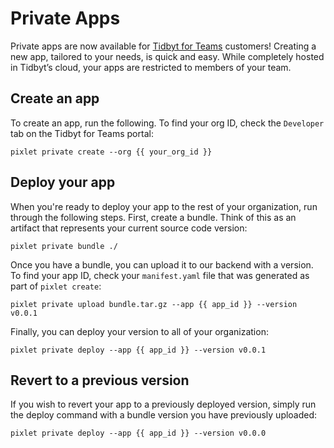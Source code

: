 # Private Apps
Private apps are now available for [Tidbyt for Teams](https://discuss.tidbyt.com/t/introducing-tidbyt-for-teams/5391) customers! Creating a new app, tailored to your needs, is quick and easy. While completely hosted in Tidbyt’s cloud, your apps are restricted to members of your team.

## Create an app
To create an app, run the following. To find your org ID, check the `Developer` tab on the Tidbyt for Teams portal:
```
pixlet private create --org {{ your_org_id }}
```

## Deploy your app
When you're ready to deploy your app to the rest of your organization, run through the following steps. First, create a bundle. Think of this as an artifact that represents your current source code version:
```
pixlet private bundle ./
```

Once you have a bundle, you can upload it to our backend with a version. To find your app ID, check your `manifest.yaml` file that was generated as part of `pixlet create`:
```
pixlet private upload bundle.tar.gz --app {{ app_id }} --version v0.0.1
```

Finally, you can deploy your version to all of your organization:
```
pixlet private deploy --app {{ app_id }} --version v0.0.1
```

## Revert to a previous version
If you wish to revert your app to a previously deployed version, simply run the deploy command with a bundle version you have previously uploaded:
```
pixlet private deploy --app {{ app_id }} --version v0.0.0
```